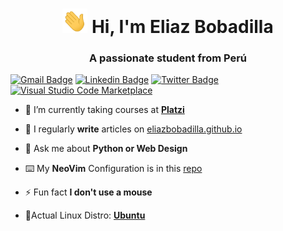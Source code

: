 <h1 align="center"><img src="https://raw.githubusercontent.com/ABSphreak/ABSphreak/master/gifs/Hi.gif" width="40px" />     Hi, I'm Eliaz Bobadilla</h1>
<h3 align="center">A passionate student from Perú</h3>	<p align="center">


[![Gmail Badge](https://img.shields.io/badge/-eliaz.bobadilladev@gmail.com-c14438?style=flat&logo=Gmail&logoColor=white&link=mailto:eliaz.bobadilladev@gmail.com)](mailto:eliaz.bobadilladev@gmail.com) 
[![Linkedin Badge](https://img.shields.io/badge/-EliazBobadilla-0072b1?style=flat&logo=Linkedin&logoColor=white&link=https://www.linkedin.com/in/EliazNobadilla/)](https://www.linkedin.com/in/eliazbobadilla/) [![Twitter Badge](https://img.shields.io/badge/-@EliazBobadilla-00acee?style=flat&logo=twitter&logoColor=white&link=https://twitter.com/@EliazBobadilla/)](https://www.twitter.com/@EliazBobadilla/) [![Visual Studio Code Marketplace](https://img.shields.io/badge/Marketplace-VS-brightgreen)](https://marketplace.visualstudio.com/publishers/EliazBobadilla) 

- 🌱 I’m currently taking courses at [**Platzi**](https://platzi.com)	

- 📝 I regularly **write** articles on [eliazbobadilla.github.io](https://eliazbobadilla.github.io/)	

- 💬 Ask me about **Python or Web Design**	

- ⌨️ My **NeoVim** Configuration is in this [repo](https://github.com/EliazBobadilla/MyNeoVimConfiguration)

- ⚡ Fun fact **I don't use a mouse**	

- 🐧Actual Linux Distro: [**Ubuntu**](https://ubuntu.com/download/desktop)


